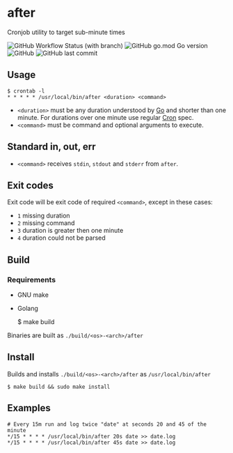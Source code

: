 # after
Cronjob utility to target sub-minute times

![GitHub Workflow Status (with branch)](https://img.shields.io/github/actions/workflow/status/dberstein/after/go.yml?branch=main) ![GitHub go.mod Go version](https://img.shields.io/github/go-mod/go-version/dberstein/after) ![GitHub](https://img.shields.io/github/license/dberstein/after) ![GitHub last commit](https://img.shields.io/github/last-commit/dberstein/after)

## Usage

    $ crontab -l
    * * * * * /usr/local/bin/after <duration> <command>

- `<duration>` must be any duration understood by <a href="https://pkg.go.dev/time#ParseDuration">Go</a> and shorter than one minute. For durations over one minute use regular <a href="https://en.wikipedia.org/wiki/Cron#Overview">Cron</a> spec.
- `<command>` must be command and optional arguments to execute.

## Standard in, out, err

- `<command>` receives `stdin`, `stdout` and `stderr` from `after`. 

## Exit codes

Exit code will be exit code of required `<command>`, except in these cases:

- `1` missing duration
- `2` missing command
- `3` duration is greater then one minute
- `4` duration could not be parsed

## Build

### Requirements

- GNU make
- Golang


    $ make build

Binaries are built as `./build/<os>-<arch>/after`

## Install

Builds and installs `./build/<os>-<arch>/after` as `/usr/local/bin/after`

    $ make build && sudo make install

## Examples

    # Every 15m run and log twice "date" at seconds 20 and 45 of the minute
    */15 * * * * /usr/local/bin/after 20s date >> date.log
    */15 * * * * /usr/local/bin/after 45s date >> date.log